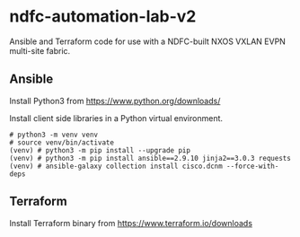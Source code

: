 # ndfc-automation-lab-v2

Ansible and Terraform code for use with a NDFC-built NXOS VXLAN EVPN multi-site fabric.

## Ansible

Install Python3 from https://www.python.org/downloads/

Install client side libraries in a Python virtual environment. 
```
# python3 -m venv venv
# source venv/bin/activate
(venv) # python3 -m pip install --upgrade pip
(venv) # python3 -m pip install ansible==2.9.10 jinja2==3.0.3 requests
(venv) # ansible-galaxy collection install cisco.dcnm --force-with-deps
```

## Terraform

Install Terraform binary from https://www.terraform.io/downloads

